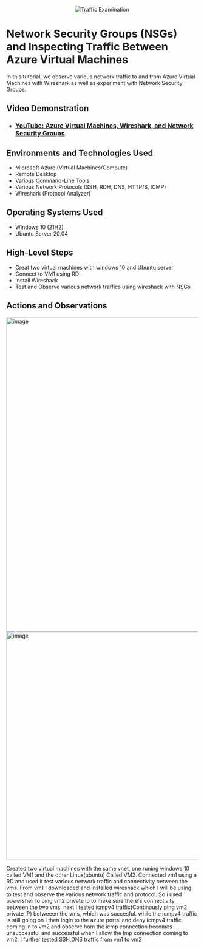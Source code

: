 <p align="center">
<img src="https://i.imgur.com/Ua7udoS.png" alt="Traffic Examination"/>
</p>

<h1>Network Security Groups (NSGs) and Inspecting Traffic Between Azure Virtual Machines</h1>
In this tutorial, we observe various network traffic to and from Azure Virtual Machines with Wireshark as well as experiment with Network Security Groups. <br />


<h2>Video Demonstration</h2>

- ### [YouTube: Azure Virtual Machines, Wireshark, and Network Security Groups](https://www.youtube.com)

<h2>Environments and Technologies Used</h2>

- Microsoft Azure (Virtual Machines/Compute)
- Remote Desktop
- Various Command-Line Tools
- Various Network Protocols (SSH, RDH, DNS, HTTP/S, ICMP)
- Wireshark (Protocol Analyzer)

<h2>Operating Systems Used </h2>

- Windows 10 (21H2)
- Ubuntu Server 20.04

<h2>High-Level Steps</h2>

- Creat two virtual machines with windows 10 and Ubuntu server
- Connect to VM1 using RD
- Install Wireshack
- Test and Observe various network traffics using wireshack with NSGs

<h2>Actions and Observations</h2>

<p>
  <img width="829" alt="image" src="https://github.com/Akeresuleman/azure-network-protocols/assets/137787129/12862081-f78b-40db-b2f9-24f2423a3e19">
  <img width="601" alt="image" src="https://github.com/Akeresuleman/azure-network-protocols/assets/137787129/0488ed76-80e4-435f-8f3d-5fe86d43c866">

Created two virtual machines with the same vnet, one runing windows 10 called VM1 and the other Linux(ubuntu) Called VM2. Connected vm1 using a RD and used it test various network traffic and connectivity between the vms. From vm1 I downloaded and installed wireshack which I will be using to test and observe the various network traffic and protocol. So i used powershell to ping vm2 private ip to make sure there's connectivity between the two vms. next I tested icmpv4 traffic(Continously ping vm2 private IP) betweeen the vms, which was succesful. while the icmpv4 traffic is still going on I then login to the azure portal and deny icmpv4 traffic coming in to vm2 and observe hom the icmp connection becomes unsuccessful and successful when I allow the Imp connection coming to vm2.
I further tested SSH,DNS traffic from vm1 to vm2
